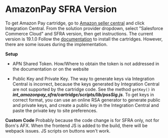 # AmazonPay SFRA Version

To get Amazon Pay cartridge, go to [Amazon seller central](https://sellercentral.amazon.com/external-payments/sandbox/home) and click Integration Central. From the solution provider dropdown, select "Salesforce Commerce Cloud" and SFRA version, then get instructions. The current version is 19.1.0
Follow the [documentation](documentation/Amazon%20Payments%20SFRA%20LINK%20Cartridge%20Documentation.docx) to install the cartridges. However, there are some issues during the implementation.

**Setup**
- APN Shared Token. How/Where to obtain the token is not addressed in the documentation or on the website

- Public Key and Private Key. The way to generate keys via Integration Central is incorrect, because the keys generated by Integration Central are not supported by the cartridge code. See the method `getKey()` in ***int_amazonpay_sfra/cartridge/scripts/lib/pssSig.js***. To get keys in correct format, you can use an online RSA generator to generate public and private keys, and create a public key in the Integration Central and paste the private key to site preferences.

**Custom Code**
Probably because the code change is for SFRA only, not for Born's AFX. When the frontend JS is added to the build, there will be webpack issues. JS scripts on buttons won't work.